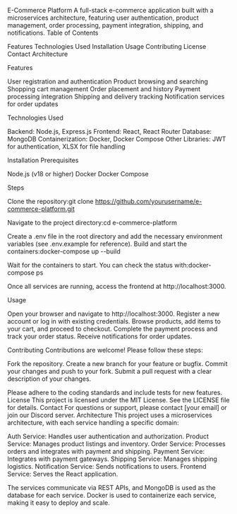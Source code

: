 E-Commerce Platform
A full-stack e-commerce application built with a microservices architecture, featuring user authentication, product management, order processing, payment integration, shipping, and notifications.
Table of Contents

Features
Technologies Used
Installation
Usage
Contributing
License
Contact
Architecture

Features

User registration and authentication
Product browsing and searching
Shopping cart management
Order placement and history
Payment processing integration
Shipping and delivery tracking
Notification services for order updates

Technologies Used

Backend: Node.js, Express.js
Frontend: React, React Router
Database: MongoDB
Containerization: Docker, Docker Compose
Other Libraries: JWT for authentication, XLSX for file handling

Installation
Prerequisites

Node.js (v18 or higher)
Docker
Docker Compose

Steps

Clone the repository:git clone https://github.com/yourusername/e-commerce-platform.git


Navigate to the project directory:cd e-commerce-platform


Create a .env file in the root directory and add the necessary environment variables (see .env.example for reference).
Build and start the containers:docker-compose up --build


Wait for the containers to start. You can check the status with:docker-compose ps


Once all services are running, access the frontend at http://localhost:3000.

Usage

Open your browser and navigate to http://localhost:3000.
Register a new account or log in with existing credentials.
Browse products, add items to your cart, and proceed to checkout.
Complete the payment process and track your order status.
Receive notifications for order updates.

Contributing
Contributions are welcome! Please follow these steps:

Fork the repository.
Create a new branch for your feature or bugfix.
Commit your changes and push to your fork.
Submit a pull request with a clear description of your changes.

Please adhere to the coding standards and include tests for new features.
License
This project is licensed under the MIT License. See the LICENSE file for details.
Contact
For questions or support, please contact [your email] or join our Discord server.
Architecture
This project uses a microservices architecture, with each service handling a specific domain:

Auth Service: Handles user authentication and authorization.
Product Service: Manages product listings and inventory.
Order Service: Processes orders and integrates with payment and shipping.
Payment Service: Integrates with payment gateways.
Shipping Service: Manages shipping logistics.
Notification Service: Sends notifications to users.
Frontend Service: Serves the React application.

The services communicate via REST APIs, and MongoDB is used as the database for each service. Docker is used to containerize each service, making it easy to deploy and scale.
